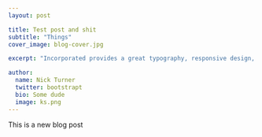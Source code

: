 ```yaml
---
layout: post

title: Test post and shit
subtitle: "Things"
cover_image: blog-cover.jpg

excerpt: "Incorporated provides a great typography, responsive design, author details, semantic markup and more."

author:
  name: Nick Turner
  twitter: bootstrapt
  bio: Some dude
  image: ks.png
---
```


This is a new blog post